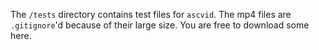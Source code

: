 The `/tests` directory contains test files for `ascvid`.
The mp4 files are `.gitignore`'d because of their large size. You are free to download some here.
